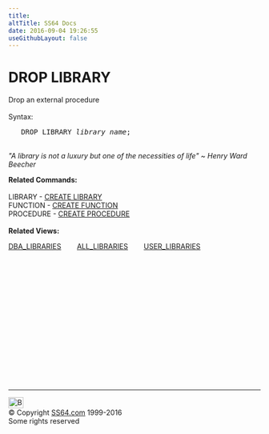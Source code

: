 ```yaml
---
title:
altTitle: SS64 Docs
date: 2016-09-04 19:26:55
useGithubLayout: false
---
```

<!-- #BeginLibraryItem "/Library/head_ora.lbi" --><!-- #EndLibraryItem --><h1>DROP LIBRARY</h1> 
<p>Drop an external procedure<br>
  <br>
  Syntax:</p>
<pre>   DROP LIBRARY <i>library_name</i>;</pre>
<p><b><br>
      </b><i class="quote">"A library is not a luxury but one of the necessities of life" ~ Henry Ward Beecher</i></p>
<p><b>Related Commands:<br>
  <br>
  </b>LIBRARY - <a href="library_c.html">CREATE LIBRARY</a><br>
  FUNCTION - <a href="function_c.html">CREATE FUNCTION</a><br>
  PROCEDURE - <a href="procedure_c.html">CREATE PROCEDURE</a> <br>
<br>
<b>Related Views:</b></p>
<p class="code">  <a href="../orad/DBA_LIBRARIES.html">DBA_LIBRARIES</a>&nbsp;&nbsp;&nbsp;&nbsp;&nbsp;&nbsp;&nbsp;&nbsp;<a href="../orad/ALL_LIBRARIES.html">ALL_LIBRARIES</a>&nbsp;&nbsp;&nbsp;&nbsp;&nbsp;&nbsp;&nbsp;&nbsp;<a href="../orad/USER_LIBRARIES.html">USER_LIBRARIES</a>  </p><!-- #BeginLibraryItem "/Library/foot_ora.lbi" --><p><script async="" src="//pagead2.googlesyndication.com/pagead/js/adsbygoogle.js"></script>
<!-- oracle-footer -->
<ins class="adsbygoogle" style="display:inline-block;width:300px;height:250px" data-ad-client="ca-pub-6140977852749469" data-ad-slot="4275490898"></ins>
<script>
(adsbygoogle = window.adsbygoogle || []).push({});
</script></p>
<hr>
<div id="bl" class="footer"><a href="#"><img src="../images/top.png" width="30" height="22" alt="Back to the Top"></a></div>
<div id="br" class="footer, tagline">© Copyright <a href="http://ss64.com/">SS64.com</a> 1999-2016<br>
Some rights reserved</div><!-- #EndLibraryItem -->

